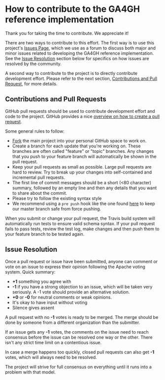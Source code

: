 # How to contribute to the GA4GH reference implementation

Thank you for taking the time to contribute. We appreciate it!

There are two ways to contribute to this effort. The first way is to use this 
project's [Issues Page](https://github.com/ga4gh/server/issues), which we 
use as a forum to discuss both major and minor issues related to developing 
the GA4GH reference implementation. See the [Issue Resolution](#issue_resolution) 
section below for specifics on how issues are resolved by the community.

A second way to contribute to the project is to directly contribute 
development effort. Please refer to the next section, 
[Contributions and Pull Request](#pull_request), for more details.

<a name="pull_request"></a>
## Contributions and Pull Requests

GitHub pull requests should be used to contribute development effort 
and code to the project. GitHub provides a nice 
[overview on how to create a pull request](https://help.github.com/articles/creating-a-pull-request).

Some general rules to follow:

* [Fork](https://help.github.com/articles/fork-a-repo) the main project 
  into your personal GitHub space to work on.
* Create a branch for each update that you're working on. These branches 
  are often called "feature" or "topic" branches. Any changes that you 
  push to your feature branch will automatically be shown in the pull request.
* Keep your pull requests as small as possible. Large pull requests are 
  hard to review. Try to break up your changes into self-contained and 
  incremental pull requests.
* The first line of commit messages should be a short (<80 character) summary, 
  followed by an empty line and then any details that you want to share about 
  the commit.
* Please try to follow the existing syntax style
* We recommend using a ```pre push``` hook like the one found [here](https://gist.githubusercontent.com/pixelhandler/5718585/raw/1ee3948c6676b704fb9da424c65a767f2c88ae37/pre-push.sh)
  to keep our master branch safe from force pushing.

When you submit or change your pull request, the Travis build system will 
automatically run tests to ensure valid schema syntax. If your pull request 
fails to pass tests, review the test log, make changes and then push them 
to your feature branch to be tested again.


<a name="issue_resolution"></a>
## Issue Resolution

Once a pull request or issue have been submitted, anyone can comment or vote 
on an issue to express their opinion following the Apache voting system. 
Quick summary:

- **+1** something you agree with
- **-1** if you have a strong objection to an issue, which will be taken very 
  seriously. A -1 vote should provide an alternative solution.
- **+0** or **-0** for neutral comments or weak opinions.
- It's okay to have input without voting
- Silence gives assent

A pull request with no **-1** votes is ready to be merged. The merge should be 
done by someone from a different organization than the submitter.

If an issue gets any **-1** votes, the comments on the issue need to reach 
consensus before the issue can be resolved one way or the other. There isn't 
any strict time limit on a contentious issue.

In case a merge happens too quickly, closed pull requests can also get 
**-1** votes, which will always need to be resolved. 

The project will strive for full consensus on everything until it runs into 
a problem with that model.
